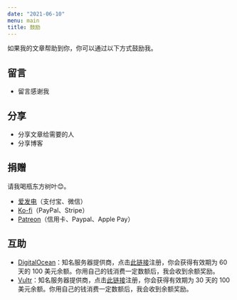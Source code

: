 ```yaml
---
date: "2021-06-10"
menu: main
title: 鼓励
---
```


如果我的文章帮助到你，你可以通过以下方式鼓励我。

## 留言

- 留言感谢我

## 分享

- 分享文章给需要的人
- 分享博客

## 捐赠

请我喝瓶东方树叶😊。

- [爱发电](http://afdian.net/@cyrusyip)（支付宝、微信）
- [Ko-fi](https://ko-fi.com/cyrusyip)（PayPal、Stripe）
- [Patreon](https://www.patreon.com/cyrusyip)（信用卡、Paypal、Apple Pay）

## 互助

- [DigitalOcean](https://m.do.co/c/4d95dc262e48)：知名服务器提供商，点击[此链接](https://m.do.co/c/4d95dc262e48)注册，你会获得有效期为 60 天的 100 美元余额。你用自己的钱消费一定数额后，我会收到余额奖励。
- [Vultr](https://www.vultr.com/?ref=8913813-6G)：知名服务器提供商，点击[此链接](https://www.vultr.com/?ref=8913813-6G)注册，你会获得有效期为 30 天的 100 美元余额。你用自己的钱消费一定数额后，我会收到余额奖励。
